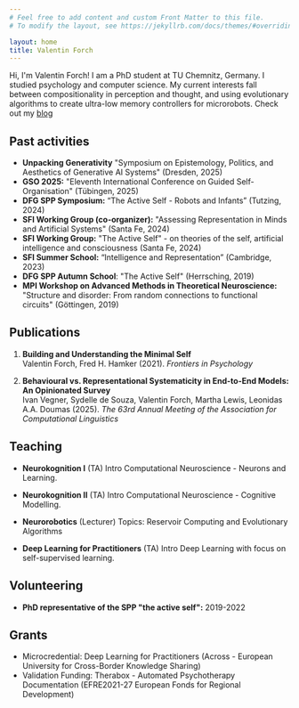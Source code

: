 ```yaml
---
# Feel free to add content and custom Front Matter to this file.
# To modify the layout, see https://jekyllrb.com/docs/themes/#overriding-theme-defaults

layout: home
title: Valentin Forch
---
```


Hi, I'm Valentin Forch! I am a PhD student at TU Chemnitz, Germany. I studied psychology and computer science. My current interests fall between compositionality in perception and thought, and using evolutionary algorithms to create ultra-low memory controllers for microrobots. Check out my [blog](/blog/)


## Past activities

- **Unpacking Generativity** "Symposium on Epistemology, Politics, and Aesthetics of Generative AI Systems" (Dresden, 2025)
- **GSO 2025:** "Eleventh International Conference on Guided Self-Organisation" (Tübingen, 2025)
- **DFG SPP Symposium:** “The Active Self - Robots and Infants” (Tutzing, 2024)
- **SFI Working Group (co-organizer):** "Assessing Representation in Minds and Artificial Systems" (Santa Fe, 2024)
- **SFI Working Group:** "The Active Self" - on theories of the self, artificial intelligence and consciousness (Santa Fe, 2024)
- **SFI Summer School:** “Intelligence and Representation” (Cambridge, 2023)
- **DFG SPP Autumn School**: "The Active Self" (Herrsching, 2019)
- **MPI Workshop on Advanced Methods in Theoretical Neuroscience:** "Structure and disorder: From random connections to functional circuits" (Göttingen, 2019)

## Publications

1. **Building and Understanding the Minimal Self**  
   Valentin Forch, Fred H. Hamker (2021). *Frontiers in Psychology*

2. **Behavioural vs. Representational Systematicity in End-to-End Models: An Opinionated Survey**  
   Ivan Vegner, Sydelle de Souza, Valentin Forch, Martha Lewis, Leonidas A.A. Doumas (2025). *The 63rd Annual Meeting of the Association for Computational Linguistics*

## Teaching

- **Neurokognition I**  (TA)
  Intro Computational Neuroscience - Neurons and Learning.

- **Neurokognition II** (TA)
  Intro Computational Neuroscience - Cognitive Modelling.

- **Neurorobotics** (Lecturer)
  Topics: Reservoir Computing and Evolutionary Algorithms

- **Deep Learning for Practitioners** (TA)
  Intro Deep Learning with focus on self-supervised learning.

## Volunteering

- **PhD representative of the SPP "the active self":** 2019-2022

## Grants
- Microcredential: Deep Learning for Practitioners (Across - European University for Cross-Border Knowledge Sharing)
- Validation Funding: Therabox - Automated Psychotherapy Documentation (EFRE2021-27 European Fonds for Regional Development)
